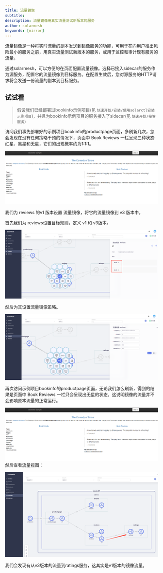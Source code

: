 ```yaml
---
title: 流量镜像
subtitle:
description: 流量镜像用真实流量测试新版本的服务
author: solarmesh
keywords: [mirror]
---
```


流量镜像是一种将实时流量的副本发送到镜像服务的功能，可用于在向用户推出风险最小的服务之前，用真实流量测试新版本的服务，或用于监控和审计现有服务的流量。

通过solarmesh，可以方便的在页面配置流量镜像。选择已接入sidecar的服务作为源服务，配置它的流量镜像到目标服务。在配置生效后，您对源服务的HTTP请求将会发送一份流量的副本到目标服务。

## 试试看

> 假设我们已经部署过bookinfo示例项目(见 `快速开始/安装/使用solarctl安装示例项目`)，并且为bookinfo示例项目的服务接入了sidecar(见 `快速开始/接管服务`)

访问我们事先部署好的示例项目bookinfo的productpage页面，多刷新几次，您会发现在没有任何策略干预的情况下，页面中 Book Reviews 一栏呈现三种状态: 红星、黑星和无星，它们的出现概率约为1:1:1。

![](img.png)

我们为 reviews 的v1 版本设置 流量镜像，将它的流量镜像到 v3 版本中。

首先我们为 reviews设置目标规则，定义 v1 和 v3版本。

![](img_1.png)

然后为其设置流量镜像策略。

![](img_2.png)

再次访问示例项目bookinfo的productpage页面，无论我们怎么刷新，得到的结果是页面中 Book Reviews 一栏只会呈现出无星的状态。这说明镜像的流量并不会影响原本流量的正常运行。

![](img_3.png)
然后查看流量视图：

![](img_4.png)

我们会发现有从v3版本的流量到ratings服务，这其实是v1版本的镜像流量。

